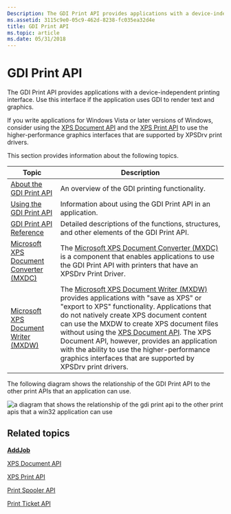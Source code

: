 ```yaml
---
Description: The GDI Print API provides applications with a device-independent printing interface.
ms.assetid: 3115c9e0-05c9-462d-8238-fc035ea32d4e
title: GDI Print API
ms.topic: article
ms.date: 05/31/2018
---
```


# GDI Print API

The GDI Print API provides applications with a device-independent printing interface. Use this interface if the application uses GDI to render text and graphics.

If you write applications for Windows Vista or later versions of Windows, consider using the [XPS Document API](/previous-versions/windows/desktop/dd316976(v=vs.85)) and the [XPS Print API](xps-printing.md) to use the higher-performance graphics interfaces that are supported by XPSDrv print drivers.

This section provides information about the following topics.



| Topic                                                                                             | Description                                                                                                                                                                                                                                                                                                                                                                                                                                                                                                           |
|---------------------------------------------------------------------------------------------------|-----------------------------------------------------------------------------------------------------------------------------------------------------------------------------------------------------------------------------------------------------------------------------------------------------------------------------------------------------------------------------------------------------------------------------------------------------------------------------------------------------------------------|
| [About the GDI Print API](about-the-gdi-print-api.md)<br/>                                 | An overview of the GDI printing functionality.<br/>                                                                                                                                                                                                                                                                                                                                                                                                                                                             |
| [Using the GDI Print API](using-the-printing-functions.md)<br/>                            | Information about using the GDI Print API in an application.<br/>                                                                                                                                                                                                                                                                                                                                                                                                                                               |
| [GDI Print API Reference](gdi-print-api-reference.md)<br/>                                 | Detailed descriptions of the functions, structures, and other elements of the GDI Print API.<br/>                                                                                                                                                                                                                                                                                                                                                                                                               |
| [Microsoft XPS Document Converter (MXDC)](microsoft-xps-document-converter--mxdc-.md)<br/> | The [Microsoft XPS Document Converter (MXDC)](microsoft-xps-document-converter--mxdc-.md) is a component that enables applications to use the GDI Print API with printers that have an XPSDrv Print Driver.<br/>                                                                                                                                                                                                                                                                                               |
| [Microsoft XPS Document Writer (MXDW)](microsoft-xps-document-writer.md)<br/>              | The [Microsoft XPS Document Writer (MXDW)](microsoft-xps-document-writer.md) provides applications with "save as XPS" or "export to XPS" functionality. Applications that do not natively create XPS document content can use the MXDW to create XPS document files without using the [XPS Document API](/previous-versions/windows/desktop/dd316976(v=vs.85)). The XPS Document API, however, provides an application with the ability to use the higher-performance graphics interfaces that are supported by XPSDrv print drivers.<br/> |



 

The following diagram shows the relationship of the GDI Print API to the other print APIs that an application can use.

![a diagram that shows the relationship of the gdi print api to the other print apis that a win32 application can use](images/print-apis-gdi.png)

## Related topics

<dl> <dt>

[**AddJob**](addjob.md)
</dt> <dt>

[XPS Document API](/previous-versions/windows/desktop/dd316976(v=vs.85))
</dt> <dt>

[XPS Print API](xps-printing.md)
</dt> <dt>

[Print Spooler API](print-spooler-api.md)
</dt> <dt>

[Print Ticket API](print-ticket-api.md)
</dt> </dl>

 

